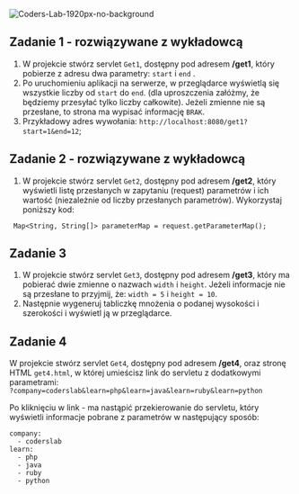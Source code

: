 ![Coders-Lab-1920px-no-background](https://user-images.githubusercontent.com/152855/73064373-5ed69780-3ea1-11ea-8a71-3d370a5e7dd8.png)


## Zadanie 1 - rozwiązywane z wykładowcą

1. W projekcie stwórz servlet `Get1`, dostępny pod adresem **/get1**,
 który pobierze z adresu dwa parametry: ```start``` i ```end``` . 
2. Po uruchomieniu aplikacji na serwerze, w przeglądarce wyświetlą się wszystkie liczby od ```start``` do ```end```. 
(dla uproszczenia załóżmy, że będziemy przesyłać tylko liczby całkowite).
Jeżeli zmienne nie są przesłane, to strona ma wypisać informację `BRAK`.
3. Przykładowy adres wywołania: `http://localhost:8080/get1?start=1&end=12`;

## Zadanie 2 - rozwiązywane z wykładowcą

1. W projekcie stwórz servlet `Get2`, dostępny pod adresem **/get2**, który wyświetli listę przesłanych w zapytaniu (request) parametrów i ich wartość
 (niezależnie od liczby przesłanych parametrów). Wykorzystaj poniższy kod:
 ````
  Map<String, String[]> parameterMap = request.getParameterMap();
 ````

## Zadanie 3

1. W projekcie stwórz servlet `Get3`, dostępny pod adresem **/get3**, który ma pobierać dwie zmienne o nazwach ```width``` i ```height```.
Jeżeli informacje nie są przesłane to przyjmij, że: ```width = 5``` i ```height = 10```. 
2. Następnie wygeneruj tabliczkę mnożenia o podanej wysokości i szerokości i wyświetl ją w przeglądarce.


## Zadanie 4

W projekcie stwórz servlet `Get4`, dostępny pod adresem **/get4**,
 oraz stronę HTML `get4.html`, w której umieścisz link do servletu z dodatkowymi parametrami:    
``` ?company=coderslab&learn=php&learn=java&learn=ruby&learn=python ```   

Po kliknięciu w link - ma nastąpić przekierowanie do servletu, który wyświetli informacje pobrane z parametrów w następujący sposób:
````
company:
  - coderslab
learn:
  - php 
  - java
  - ruby
  - python
````
